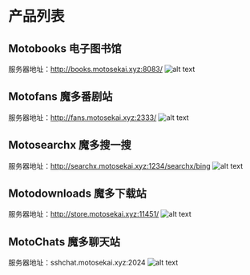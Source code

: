 # 产品列表 

## Motobooks 电子图书馆 <Badge type="danger" text="内测中" />
服务器地址：http://books.motosekai.xyz:8083/
![alt text](/image05.jpg)

## Motofans 魔多番剧站 <Badge type="danger" text="内测中" />
服务器地址：http://fans.motosekai.xyz:2333/
![alt text](/image04.webp)

## Motosearchx 魔多搜一搜 <Badge type="danger" text="内测中" />
服务器地址：http://searchx.motosekai.xyz:1234/searchx/bing
![alt text](/image03.webp)

## Motodownloads 魔多下载站 <Badge type="danger" text="内测中" />
服务器地址：http://store.motosekai.xyz:11451/
![alt text](/image01.webp)

## MotoChats 魔多聊天站 <Badge type="danger" text="内测中" />
服务器地址：sshchat.motosekai.xyz:2024
![alt text](/image06.webp)
